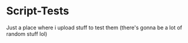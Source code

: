 # Script-Tests
Just a place where i upload stuff to test them (there's gonna be a lot of random stuff lol)
